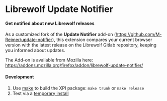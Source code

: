 Librewolf Update Notifier
=========================

#### Get notified about new Librewolf releases

As a customized fork of the **Update Notifier** add-on (https://github.com/M-Reimer/update-notifier), this extension compares your current browser version with the latest release on the Librewolf Gitlab repository, keeping you informed about updates.

The Add-on is available from Mozilla here: https://addons.mozilla.org/firefox/addon/librewolf-update-notifier/

#### Development

1. Use [make](https://www.gnu.org/software/make/) to build the XPI package:
   `make trunk`
   or
   `make release`
2. Test via a [temporary install](https://developer.mozilla.org/en-US/Add-ons/WebExtensions/Temporary_Installation_in_Firefox)
